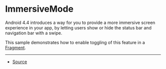 ImmersiveMode
=============

Android 4.4 introduces a way for you to provide a more immersive screen experience in your app, by letting users show or hide the status bar and navigation bar with a swipe.

This sample demonstrates how to enable toggling of this feature in a [Fragment][1].

---

* [Source][2]

[1]: https://developer.android.com/reference/android/support/v4/app/Fragment.html
[2]: https://developer.android.com/samples/ImmersiveMode/index.html
